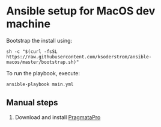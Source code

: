 # Ansible setup for MacOS dev machine

Bootstrap the install using:

```
sh -c "$(curl -fsSL https://raw.githubusercontent.com/ksoderstrom/ansible-macos/master/bootstrap.sh)"
```

To run the playbook, execute:

```
ansible-playbook main.yml
```

## Manual steps

1. Download and install [PragmataPro](https://www.fsd.it/my-account/downloads/)
